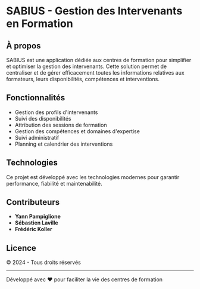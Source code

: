 # SABIUS - Gestion des Intervenants en Formation

## À propos

SABIUS est une application dédiée aux centres de formation pour simplifier et optimiser la gestion des intervenants. Cette solution permet de centraliser et de gérer efficacement toutes les informations relatives aux formateurs, leurs disponibilités, compétences et interventions.

## Fonctionnalités

- Gestion des profils d'intervenants
- Suivi des disponibilités
- Attribution des sessions de formation
- Gestion des compétences et domaines d'expertise
- Suivi administratif
- Planning et calendrier des interventions

## Technologies

Ce projet est développé avec les technologies modernes pour garantir performance, fiabilité et maintenabilité.

## Contributeurs

- **Yann Pampiglione**
- **Sébastien Laville**
- **Frédéric Koller**

## Licence

© 2024 - Tous droits réservés

---

Développé avec ❤️ pour faciliter la vie des centres de formation
